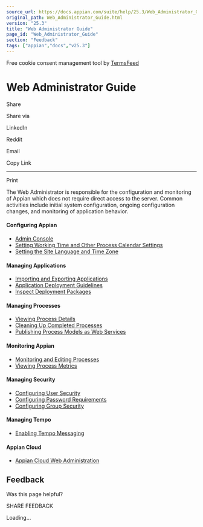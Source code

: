 ```yaml
---
source_url: https://docs.appian.com/suite/help/25.3/Web_Administrator_Guide.html
original_path: Web_Administrator_Guide.html
version: "25.3"
title: "Web Administrator Guide"
page_id: "Web_Administrator_Guide"
section: "Feedback"
tags: ["appian","docs","v25.3"]
---
```



Free cookie consent management tool by [TermsFeed](https://www.termsfeed.com/)

# Web Administrator Guide

Share

Share via

LinkedIn

Reddit

Email

Copy Link

* * *

Print

The Web Administrator is responsible for the configuration and monitoring of Appian which does not require direct access to the server. Common activities include initial system configuration, ongoing configuration changes, and monitoring of application behavior.

#### Configuring Appian

-   [Admin Console](Appian_Administration_Console.html)
-   [Setting Working Time and Other Process Calendar Settings](Process_Calendar_Settings.html)
-   [Setting the Site Language and Time Zone](Internationalization_Settings.html)

#### Managing Applications

-   [Importing and Exporting Applications](Deploy_to_Target_Environments.html#manual-export-and-import)
-   [Application Deployment Guidelines](Application_Deployment_Guidelines.html)
-   [Inspect Deployment Packages](inspect-deployment-packages.html)

#### Managing Processes

-   [Viewing Process Details](Monitoring_and_Editing_Processes.html#viewing-process-details)
-   [Cleaning Up Completed Processes](Archiving_Processes.html)
-   [Publishing Process Models as Web Services](Publishing_Process_Models_as_Web_Services.html)

#### Monitoring Appian

-   [Monitoring and Editing Processes](Monitoring_and_Editing_Processes.html)
-   [Viewing Process Metrics](analyzing-process-model-performance.html)

#### Managing Security

-   [Configuring User Security](User_Management.html#manage-user-rights-and-security)
-   [Configuring Password Requirements](Appian_Administration_Console.html#appian-authentication)
-   [Configuring Group Security](Configuring_Security_for_Groups.html)

#### Managing Tempo

-   [Enabling Tempo Messaging](System_Groups.html#tempo-message-audience-groups)

#### Appian Cloud

-   [Appian Cloud Web Administration](Appian_Cloud_Web_Administration.html)

## Feedback

Was this page helpful?

SHARE FEEDBACK

Loading...